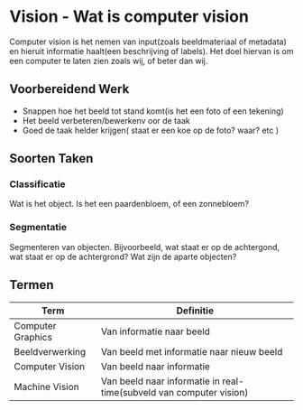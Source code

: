 # Vision - Wat is computer vision 
Computer vision is het nemen van input(zoals beeldmateriaal of metadata) en hieruit informatie haalt(een
beschrijving of labels). Het doel hiervan is om een computer te laten zien zoals wij, of beter dan wij. 

## Voorbereidend Werk 
- Snappen hoe het beeld tot stand komt(is het een foto of een tekening)
- Het beeld verbeteren/bewerkenv oor de taak 
- Goed de taak helder krijgen( staat er een koe op de foto? waar? etc )

## Soorten Taken 
### Classificatie
Wat is het object. Is het een paardenbloem, of een zonnebloem? 

### Segmentatie 
Segmenteren van objecten. Bijvoorbeeld, wat staat er op de achtergond, wat staat er op de achtergrond? Wat zijn de aparte objecten?

## Termen 
|Term|Definitie|
|--|--|
|Computer Graphics| Van informatie naar beeld|
|Beeldverwerking | Van beeld met informatie naar nieuw beeld|
|Computer Vision| Van beeld naar informatie|
|Machine Vision | Van beeld naar informatie in real-time(subveld van computer vision)|

